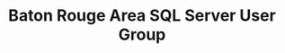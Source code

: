 ---
state: LA
region: BatonRouge
title: "Baton Rouge Area SQL Server User Group"
group_url: http://www.brssug.org/
topics: [ mssql, microsoft ]
---